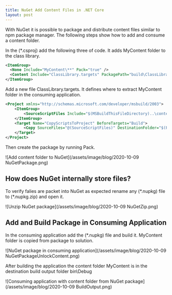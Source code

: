 ```yaml
---
title: NuGet Add Content Files in .NET Core 
layout: post
---
```

With NuGet it is possible to package and distribute content files similar to npm package manager. The following steps show how to add and consume a content folder.

In the (\*.csproj) add the following three of code. It adds MyContent folder to the class library.
```xml
<ItemGroup>
  <None Include="MyContent\**" Pack="true" />
  <Content Include="ClassLibrary.targets" PackagePath="build\ClassLibrary.targets" />
</ItemGroup>
```

Add a new file ClassLibrary.targets. It defines where to extract MyContent folder in the consuming application.

```xml
<Project xmlns="http://schemas.microsoft.com/developer/msbuild/2003">
    <ItemGroup>
        <SourceScriptFiles Include="$(MSBuildThisFileDirectory)..\content\**" />
    </ItemGroup>
    <Target Name="CopyScriptsToProject" BeforeTargets="Build">
        <Copy SourceFiles="@(SourceScriptFiles)" DestinationFolder="$(ProjectDir)MyContent\" />
    </Target>
</Project>
```

Then create the package by running Pack.

![Add content folder to NuGet](/assets/image/blog/2020-10-09 NuGetPackage.png)

## How does NuGet internally store files?
To verify falies are packet into NuGet as expected rename any (\*.nupkg) file to (\*.nupkg.zip) and open it.

![Unzip NuGet package](/assets/image/blog/2020-10-09 NuGetZip.png)

## Add and Build Package in Consuming Application
In the consuming application add the (\*.nupkg) file and build it. MyContent folder is copied from package to solution.

![NuGet package in consuming application](/assets/image/blog/2020-10-09 NuGetPackageUnlockContent.png)

After building the application the content folder MyContent is in the destination build output folder bin\Debug

![Consuming application with content folder from NuGet package](/assets/image/blog/2020-10-09 BuildOutput.png)